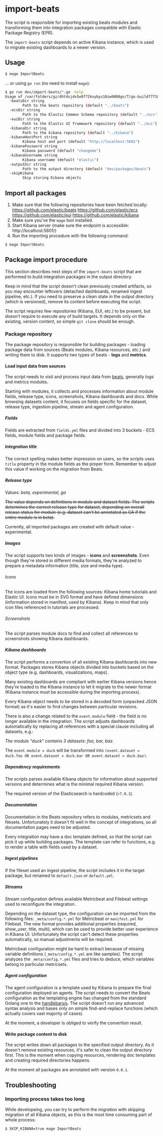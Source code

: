 # import-beats

The script is responsible for importing existing beats modules and transforming
them into integration packages compatible with Elastic Package Registry (EPR).

The `import-beats` script depends on active Kibana instance, which is used to
migrate existing dashboards to a newer version.

## Usage

```bash
$ mage ImportBeats
```

... or using `go run` (no need to install `mage`):

```bash
$ go run dev/import-beats/*.go -help
Usage of /var/folders/gz/dht4sjdx5w9f72knybys10zw0000gn/T/go-build777100057/b001/exe/agent:
  -beatsDir string
    	Path to the beats repository (default "../beats")
  -ecsDir string
    	Path to the Elastic Common Schema repository (default "../ecs")
  -euiDir string
    	Path to the Elastic UI framework repository (default "../eui")
  -kibanaDir string
    	Path to the kibana repository (default "../kibana")
  -kibanaHostPort string
    	Kibana host and port (default "http://localhost:5601")
  -kibanaPassword string
    	Kibana password (default "changeme")
  -kibanaUsername string
    	Kibana username (default "elastic")
  -outputDir string
    	Path to the output directory (default "dev/packages/beats")
  -skipKibana
    	Skip storing Kibana objects
```

## Import all packages

1. Make sure that the following repositories have been fetched locally:
https://github.com/elastic/beats
https://github.com/elastic/ecs
https://github.com/elastic/eui
https://github.com/elastic/kibana
2. Make sure you've the `mage` tool installed.
3. Start Kibana server (make sure the endpoint is accessible: http://localhost:5601/)
4. Run the importing procedure with the following command:

```bash
$ mage ImportBeats
```

## Package import procedure

This section describes next steps of the `import-beats` script that are performed to build integration packages in
the output directory.

Keep in mind that the script doesn't clean previously created artifacts, so you may encounter leftovers (detached
dashboards, renamed ingest pipeline, etc.). If you need to preserve a clean state in the output directory (which is
versioned), remove its content before executing the script.

The script requires few repositories (Kibana, EUI, etc.) to be present, but doesn't require to execute any of build
targets. It depends only on the existing, version content, so simple `git clone` should be enough.

### Package repository

The package repository is responsible for building packages - loading package data from sources (Beats modules, Kibana
resources, etc.) and writing them to disk. It supports two types of beats - **logs** and **metrics**.

#### Load input data from sources

The script needs to visit and process input data from [beats](https://github.com/elastic/beats), generally logs and
metrics modules.

Starting with modules, it collects and processes information about module fields, release type, icons, screenshots,
Kibana dashboards and docs. While browsing datasets content, it focuses on fields specific for the dataset, release
type, ingestion pipeline, stream and agent configuration.

##### Fields

Fields are extracted from `fields.yml` files and divided into 3 buckets - ECS fields, module fields
and package fields.

##### Integration title

The correct spelling makes better impression on users, so the scripts uses `title` property in the module fields
as the proper form. Remember to adjust this value if working on the migration from Beats.

##### Release type

Values: _beta, experimental, ga_

~~The value depends on definitions in module and dataset fields. The scripts determines the correct release type
for dataset, depending on overall release status for module (e.g. dataset can't be annotated as GA if the entire module
is in beta).~~

Currently, all imported packages are created with default value - experimental.

##### Images

The script supports two kinds of images - **icons** and **screenshots**. Even though they're stored in different media
formats, they're analyzed to prepare a metadata information (title, size and media type).

###### Icons

The icons are loaded from the following sources: Kibana home tutorials and Elastic UI. Icons must be in SVG format and
have defined dimensions (information stored in manifest, used by Kibana). Keep in mind that only icon files referenced
in tutorials are processed.

###### Screenshots

The script parses module docs to find and collect all references to screenshots showing Kibana dashboards.

##### Kibana dashboards

The script performs a convertion of all existing Kibana dashboards into new format. Packages stores Kibana objects
divided into buckets based on the object type (e.g. dashboards, visualizations, maps).

Many existing dashboards are compliant with earlier Kibana versions hence they're loaded to the Kibana instance to let
it migrate to the newer format (Kibana instance must be accessible during the importing process).

Every Kibana object needs to be stored in a decoded form (unpacked JSON format) as it's easier to find changes between
particular revisions.

There is also a change related to the `event.module` field - the field is no longer available in the integration.
The script adjusts dashboards automatically by replacing all references with a special clause including all datasets,
e.g.:

_The module "duck" contains 3 datasets: foo, bar, baz._

The `event.module = duck` will be transformed into
`(event.dataset = duck.foo OR event.dataset = duck.bar OR event.dataset = duck.baz)`.

##### Dependency requirements

The scripts parses available Kibana objects for information about supported versions and determines what is
the minimal required Kibana version.

The required version of the Elasticsearch is hardcoded (`>7.0.1`).

##### Documentation

Documentation in the Beats repository refers to modules, metricsets and filesets. Unfortunately it doesn't fit
well in the concept of integrations, so all documentation pages need to be adjusted.

Every integration may have a doc template defined, so that the script can pick it up while building packages.
The template can refer to functions, e.g. to render a table with fields used by a dataset.

##### Ingest pipelines

If the fileset used an ingest pipeline, the script includes it in the target package, but renamed to `default.json` or
`default.yml`.

##### Streams

Stream configuration defines available Metricbeat and Filebeat settings used to reconfigure the integration.

Depending on the dataset type, the configuration can be imported from the following files: `_meta/config.*.yml`
for Metricbeat or `manifest.yml` for Filebeat. The new format provides additional properties (required, show_user,
title, multi), which can be used to provide better user experience in Kibana UI. Unfortunately the script can't
detect these properties automatically, so manual adjustments will be required.

Metricbeat configuration might be hard to extract because of missing variable definitions (`_meta/config.*.yml` are
like samples). The script analyzes the `_meta/config.*.yml` files and tries to deduce, which variables belong to
particular metricsets.

##### Agent configuration

The agent configuration is a template used by Kibana to prepare the final configuration deployed on agents. The script
needs to convert the Beats configuration as the templating engine has changed from the standard Golang one to
the [handlebarsjs](https://handlebarsjs.com/). The script doesn't run any advanced syntax analysis and bases only on
simple find-and-replace functions (which actually covers vast majority of cases).

At the moment, a developer is obliged to verify the convertion result.

#### Write package content to disk

The script writes down all packages to the specified output directory. As it doesn't remove existing resources, it's
safer to clean the output directory first. This is the moment when copying resources, rendering doc templates and
creating required directories happens.

At the moment all packages are annotated with version `0.0.1`.

## Troubleshooting

### Importing process takes too long

While developeing, you can try to perform the migration with skipping migration of all Kibana objects,
as this is the most time consuming part of whole process:

```bash
$ SKIP_KIBANA=true mage ImportBeats
```
